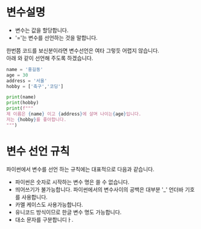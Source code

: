 


# 변수설명
- 변수는 값을 할당합니다.
- '='는 변수를 선언하는 것을 말합니다.

한번쯤 코드를 보신분이라면 변수선언은 여타 그렇듯 어렵지 않습니다.  
아래 와 같이 선언해 주도록 하겠습니다.

```python
name = '홍길동'
age = 30
address = '서울'
hobby = ['축구','코딩']

print(name)
print(hobby)
print(f"""
제 이름은 {name} 이고 {address}에 살며 나이는{age}입니다.
저는 {hobby}를 좋아합니다.
""")

```

# 변수 선언 규칙
파이썬에서 변수를 선언 하는 규칙에는 대표적으로 다음과 같습니다.
- 파이썬은 숫자로 시작하는 변수 명은 쓸 수 없습니다.
- 띄어쓰기가 불가능합니다. 파이썬에서의 변수사이의 공백은 대부분 '_' 언더바 기호를 사용합니다.
- 카멜 케이스도 사용가능합니다.
- 유니코드 방식이므로 한글 변수 명도 가능합니다.
- 대소 문자를 구분합니디ㅏ.

